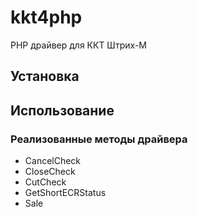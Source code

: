 # kkt4php
PHP драйвер для ККТ Штрих-М

## Установка

## Использование

### Реализованные методы драйвера

- CancelCheck
- CloseCheck
- CutCheck
- GetShortECRStatus
- Sale
